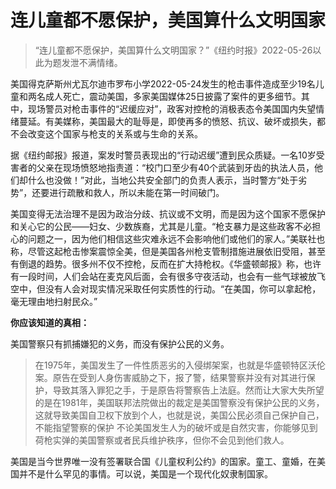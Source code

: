 # 连儿童都不愿保护，美国算什么文明国家

>“连儿童都不愿保护，美国算什么文明国家？”《纽约时报》2022-05-26以此为题发泄不满情绪。

美国得克萨斯州尤瓦尔迪市罗布小学2022-05-24发生的枪击事件造成至少19名儿童和两名成人死亡，震动美国，多家美国媒体25日披露了案件的更多细节。其中，现场警员对枪击事件的“迟缓应对”，政客对控枪的消极表态令美国国内失望情绪蔓延。有美媒称，美国最大的耻辱是，即使再多的愤怒、抗议、破坏或损失，都不会改变这个国家与枪支的关系或与生命的关系。

据《纽约邮报》报道，案发时警员表现出的“行动迟缓”遭到民众质疑。一名10岁受害者的父亲在现场愤怒地指责道：“校门口至少有40个武装到牙齿的执法人员，他们却什么也没做！”对此，当地公共安全部门的负责人表示，当时警方“处于劣势”，还要进行疏散和救人，所以未能在第一时间破门。

美国变得无法治理不是因为政治分歧、抗议或不文明，而是因为这个国家不愿保护和关心它的公民——妇女、少数族裔，尤其是儿童。“枪支暴力是这些政客不必担心的问题之一，因为他们相信这些灾难永远不会影响他们或他们的家人。”美联社也称，尽管这起枪击惨案震惊全美，但是美国各州枪支管制措施进展依旧受阻，甚至有倒退的趋势。很多州不仅不控枪，反而在扩大持枪权。《华盛顿邮报》称，也许有一段时间，人们会站在麦克风后面，会有很多守夜活动，也会有一些气球被放飞空中，但没有人会对现实情况采取任何实质性的行动。“在美国，你可以拿起枪，毫无理由地扫射民众。”

**你应该知道的真相：**

美国警察只有抓捕嫌犯的义务，而没有保护公民的义务。
>在1975年，美国发生了一件性质恶劣的入侵绑架案，也就是华盛顿特区沃伦案。原告在受到人身伤害威胁之下，报了警，结果警察并没有对其进行保护，导致其落入罪犯之手，于是原告将警察告上法庭。然而让大家大失所望的是在1981年，美国联邦法院做出的裁定是美国警察没有保护公民的义务，这就导致美国自卫权下放到个人，也就是说，美国公民必须自己保护自己，不能指望警察的保护
不论美国发生人为的破坏或是自然灾害，你能够见到荷枪实弹的美国警察或者民兵维护秩序，但你不会见到他们救人。

美国是当今世界唯一没有签署联合国《儿童权利公约》的国家。童工、童婚，在美国并不是什么罕见的事情。可以说，美国是一个现代化奴隶制国家。
